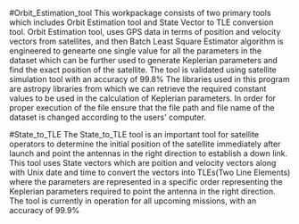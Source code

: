 
#Orbit_Estimation_tool
This workpackage consists of two primary tools which includes Orbit Estimation tool and State Vector to TLE conversion tool.
Orbit Estimation tool, uses GPS data in terms of position and velocity vectors from satellites, and then Batch Least Square Estimator algorithm is engineered to genearte one single value for all the parameters in the dataset which can be further used to generate Keplerian parameters and find the exact position of the satellite. The tool is validated using satellite simulation tool with an accuracy of 99.8% 
The libraries used in this program are astropy libraries from which we can retrieve the required constant values to be used in the calculation of Keplerian parameters. In order for proper execution of the file ensure that the file path and file name of the dataset is changed according to the users' computer. 


#State_to_TLE
The State_to_TLE tool is an important tool for satellite operators to determine the initial position of the satellite immediately after launch and point the antennas in the right direction to establish a down link. This tool uses State vectors which are poition and velocity vectors along with Unix date and time to convert the vectors into TLEs(Two Line Elements) where the parameters are represented in a specific order representing the Keplerian parameters required to point the antenna in the right direction. The tool is currently in operation for all upcoming missions, with an accuracy of 99.9%
